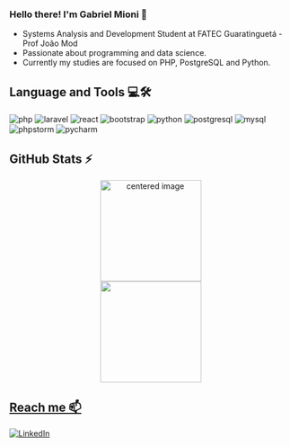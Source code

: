 ### Hello there! I'm Gabriel Mioni 👋

- Systems Analysis and Development Student at FATEC Guaratinguetá - Prof João Mod
- Passionate about programming and data science.
- Currently my studies are focused on PHP, PostgreSQL and Python.

## Language and Tools 💻🛠️

<div style="display: inline">
  <img align="center" alt="php" src="https://img.shields.io/badge/PHP-3776AB?style=for-the-badge&logo=php&logoColor=white"/>
  <img align="center" alt="laravel" src="https://img.shields.io/badge/Laravel-FF2D20?style=for-the-badge&logo=laravel&logoColor=white"/>
  <img align="center" alt="react" src="https://shields.io/badge/react-black?logo=react&style=for-the-badge"/>
  <img align="center" alt="bootstrap" src="https://img.shields.io/badge/Bootstrap-563D7C?style=for-the-badge&logo=bootstrap&logoColor=white"/>
  <img align="center" alt="python" src="https://img.shields.io/badge/Python-3776AB?style=for-the-badge&logo=python&logoColor=white"/>
  <img align="center" alt="postgresql" src="https://img.shields.io/badge/postgresql-4169e1?style=for-the-badge&logo=postgresql&logoColor=white"/>
  <img align="center" alt="mysql" src="https://img.shields.io/badge/MySQL-005C84?style=for-the-badge&logo=mysql&logoColor=white"/>
  <img align="center" alt="phpstorm" src="https://img.shields.io/badge/PhpStorm-000000?style=for-the-badge&logo=PhpStorm&logoColor=white"/>
  <img align="center" alt="pycharm" src="https://img.shields.io/badge/PyCharm-000000?style=for-the-badge&logo=pycharm&logoColor=white"/>
</div>

<br>

## GitHub Stats ⚡
<div>
  <a href="https://github.com/gab3mioni">
  <center>
    <img height="180em" src="https://github-readme-stats.vercel.app/api?username=gab3mioni&show_icons=true&theme=tokyonight&include_all_commits=true&count_private=true" alt="centered image">
  </center>
  <center>  
    <img height="180em" src="https://github-readme-stats.vercel.app/api/top-langs/?username=gab3mioni&layout=compact&langs_count=7&theme=tokyonight"/> 
  </center>
</div>

## Reach me 📫

[![LinkedIn](https://img.shields.io/badge/LinkedIn-0077B5?style=for-the-badge&logo=linkedin&logoColor=white)](https://www.linkedin.com/in/gabriel-mioni/)
